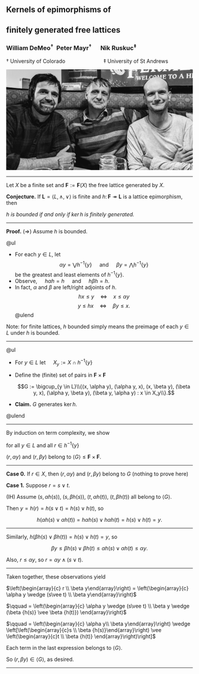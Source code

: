 ## Kernels of epimorphisms of 
## finitely generated free lattices
 
### William DeMeo$^{†}\;$ Peter Mayr$^{†}\quad$ Nik Ruskuc$^{‡}$

† University of Colorado $\qquad\qquad\qquad$   ‡ University of St Andrews



<img src="assets/img/DeMeoRuskucMayr.jpg" alt="DeMeo-Ruskuc-Mayr" style="width: 600px"/>

<!-- View the slides at: https://gitpitch.com/universalalgebra/fg-free-lat/master -->
<!-- ;float: right"/> -->


---

Let $X$ be a finite set and $\mathbf F := \mathbf F(X)$ the free lattice generated by $X$.

**Conjecture.**
If $\mathbf L = \langle L, \wedge, \vee\rangle$ is finite and $h\colon \mathbf{F} \twoheadrightarrow \mathbf{L}$ is a lattice epimorphism, then 

*$h$ is bounded if and only if $\ker h$ is finitely generated.*

---

**Proof.** 
($\Rightarrow$) Assume $h$ is bounded.  

@ul
- For each $y\in L$, let $$\alpha y= \bigvee h^{-1}\{y\} \quad\text{ and } \quad \beta y = \bigwedge h^{-1}\{y\}$$ be the greatest and least elements of $h^{-1}\{y\}$.
- Observe,  $\quad h \alpha h = h \quad$ and $\quad h \beta h = h$.
- In fact, $\alpha$ and $\beta$ are left/right adjoints of $h$. $$h x \leqslant y \quad \Longleftrightarrow \quad x \leqslant \alpha y$$ $$y \leqslant h x \quad \Longleftrightarrow \quad \beta y \leqslant x.$$
@ulend

Note: for finite lattices, $h$ bounded simply means the preimage of each $y\in L$ under $h$ is bounded.  

---

@ul
- For $y \in L$ let $\quad X_y := X\cap h^{-1}\{y\}\quad$

- Define the (finite) set of pairs in $\mathbf F \times \mathbf F$<p>
$$G := \bigcup_{y \in L}\\{(x, \alpha y), (\alpha y, x), (x, \beta y), (\beta y, x), (\alpha y, \beta y), (\beta y, \alpha y) : x \in X_y\\}.$$</p>

- **Claim.** $G$ generates $\ker h$.

@ulend

---

By induction on term complexity, we show 

for all $y \in L$ and all $r \in h^{-1}\{y\}$

$(r,\alpha y)$ and $(r,\beta y)$ belong to $\langle G \rangle \leqslant \mathbf F \times \mathbf F$.

---

**Case 0.** If $r \in X$, then $(r,\alpha y)$ and $(r,\beta y)$ belong to $G$ (nothing to prove here)

**Case 1.** Suppose $r = s \vee t$.

(IH) Assume $(s, \alpha {h(s)})$, $(s, \beta{h(s)})$, $(t, \alpha {h(t)})$, $(t, \beta{h(t)})$ all belong to $\langle G \rangle$. 

Then $y = h (r) = h(s\vee t) = h (s)\vee h(t)$, so <p>
$$h(\alpha {h(s)} \vee \alpha {h(t)})= h\alpha h(s) \vee h\alpha h(t)=
h(s) \vee h(t) = y.$$</p>

---

Similarly, $h(\beta{h(s)} \vee \beta {h(t)})= h(s) \vee h(t) = y$, so

$$\beta y \leqslant \beta h(s) \vee \beta h(t) \leqslant \alpha {h(s)} \vee \alpha {h(t)} \leqslant \alpha y.$$

Also, $r \leqslant \alpha y$, so $r = \alpha y \wedge (s\vee t)$.  

---

Taken together, these observations yield

$\left(\begin{array}{c} r \\ \beta y\end{array}\right) = 
\left(\begin{array}{c} \alpha y \wedge (s\vee t) \\ \beta y\end{array}\right)$

$\qquad = 
\left(\begin{array}{c} \alpha y \wedge (s\vee t) \\ \beta y \wedge (\beta {h(s)} \vee \beta {h(t)}) \end{array}\right)$

$\qquad = 
\left(\begin{array}{c} \alpha y\\ \beta y\end{array}\right) \wedge 
\left[\left(\begin{array}{c}s \\ \beta {h(s)}\end{array}\right) \vee \left(\begin{array}{c}t \\ \beta {h(t)} \end{array}\right)\right]$

Each term in the last expression belongs to $\langle G \rangle$.

So $(r, \beta y) \in \langle G \rangle$, as desired.

---
